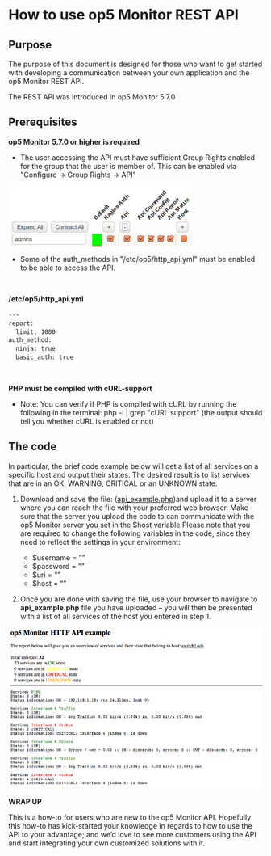 # How to use op5 Monitor REST API

## Purpose

The purpose of this document is designed for those who want to get started with developing a communication between your own application and the op5 Monitor REST API.

The REST API was introduced in op5 Monitor 5.7.0

## Prerequisites

**op5 Monitor 5.7.0 or higher is required**

-   The user accessing the API must have sufficient Group Rights enabled for the group that the user is member of. This can be enabled via "Configure -\> Group Rights -\> API"

![](attachments/688561/5734804.png)

-   Some of the auth\_methods in "/etc/op5/http\_api.yml" must be enabled to be able to access the API.

 

**/etc/op5/http\_api.yml**

``` {.bash data-syntaxhighlighter-params="brush: bash; gutter: false; theme: Confluence" data-theme="Confluence" style="brush: bash; gutter: false; theme: Confluence"}
---
report:
  limit: 1000
auth_method:
  ninja: true
  basic_auth: true
```

 

**PHP must be compiled with cURL-support**

-   Note: You can verify if PHP is compiled with cURL by running the following in the terminal: php -i | grep "cURL support" (the output should tell you whether cURL is enabled or not)

## The code

In particular, the brief code example below will get a list of all services on a specific host and output their states. The desired result is to list services that are in an OK, WARNING, CRITICAL or an UNKNOWN state.

1.  Download and save the file: ([api\_example.php](attachments/688561/4358202.gz))and upload it to a server where you can reach the file with your preferred web browser. Make sure that the server you upload the code to can communicate with the op5 Monitor server you set in the \$host variable.Please note that you are required to change the following variables in the code, since they need to reflect the settings in your environment:
    -   \$username = ””
    -   \$password = ””
    -   \$uri = “”
    -   \$host = “”

2.  Once you are done with saving the file, use your browser to navigate to **api\_example.php** file you have uploaded – you will then be presented with a list of all services of the host you entered in step 1.

![](attachments/688561/4358203.png)

**WRAP UP**

This is a how-to for users who are new to the op5 Monitor API. Hopefully this how-to has kick-started your knowledge in regards to how to use the API to your advantage; and we’d love to see more customers using the API and start integrating your own customized solutions with it.


